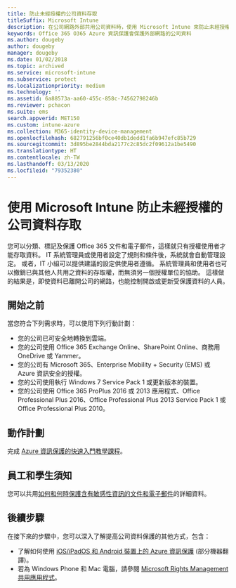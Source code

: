 ```yaml
---
title: 防止未經授權的公司資料存取
titleSuffix: Microsoft Intune
description: 在公司網路外部共用公司資料時，使用 Microsoft Intune 來防止未經授權的公司資料存取。
keywords: Office 365 O365 Azure 資訊保護會保護外部網路的公司資料
ms.author: dougeby
author: dougeby
manager: dougeby
ms.date: 01/02/2018
ms.topic: archived
ms.service: microsoft-intune
ms.subservice: protect
ms.localizationpriority: medium
ms.technology: ''
ms.assetid: 6a88573a-aa60-455c-858c-74562798246b
ms.reviewer: pchacon
ms.suite: ems
search.appverid: MET150
ms.custom: intune-azure
ms.collection: M365-identity-device-management
ms.openlocfilehash: 682791256bf0ce40db1dedd1fa6b947efc85b729
ms.sourcegitcommit: 3d895be2844bda2177c2c85dc2f09612a1be5490
ms.translationtype: HT
ms.contentlocale: zh-TW
ms.lasthandoff: 03/13/2020
ms.locfileid: "79352380"
---
```

# <a name="prevent-unauthorized-access-to-company-data-using-microsoft-intune"></a>使用 Microsoft Intune 防止未經授權的公司資料存取

您可以分類、標記及保護 Office 365 文件和電子郵件，這樣就只有授權使用者才能存取資料。 IT 系統管理員或使用者設定了規則和條件後，系統就會自動管理設定。 或者，IT 小組可以提供建議的設定供使用者遵循。 系統管理員和使用者也可以撤銷已與其他人共用之資料的存取權，而無須另一個授權單位的協助。 這樣做的結果是，即使資料已離開公司的網路，也能控制開啟或更新受保護資料的人員。 

## <a name="before-you-begin"></a>開始之前

當您符合下列需求時，可以使用下列行動計劃：
* 您的公司已可安全地轉換到雲端。
* 您的公司使用 Office 365 Exchange Online、SharePoint Online、商務用 OneDrive 或 Yammer。
* 您的公司有 Microsoft 365、Enterprise Mobility + Security (EMS) 或 Azure 資訊安全的授權。
* 您的公司使用執行 Windows 7 Service Pack 1 或更新版本的裝置。
* 您的公司使用 Office 365 ProPlus 2016 或 2013 應用程式、Office Professional Plus 2016、Office Professional Plus 2013 Service Pack 1 或 Office Professional Plus 2010。

## <a name="action-plan"></a>動作計劃

完成 [Azure 資訊保護的快速入門教學課程](https://docs.microsoft.com/information-protection/get-started/infoprotect-quick-start-tutorial)。  

## <a name="what-to-tell-employees-and-students"></a>員工和學生須知

您可以共用[如何和何時保護含有敏感性資訊的文件和電子郵件](https://docs.microsoft.com/information-protection/deploy-use/help-users)的詳細資料。

## <a name="next-steps"></a>後續步驟

在接下來的步驟中，您可以深入了解提高公司資料保護的其他方式，包含： 

* 了解如何使用 [iOS/iPadOS 和 Android 裝置上的 Azure 資訊保護](https://docs.microsoft.com/information-protection/rms-client/mobile-app-faq) \(部分機器翻譯\)。
* 若為 Windows Phone 和 Mac 電腦，請參閱 [Microsoft Rights Management 共用應用程式](https://technet.microsoft.com/dn451248)。
